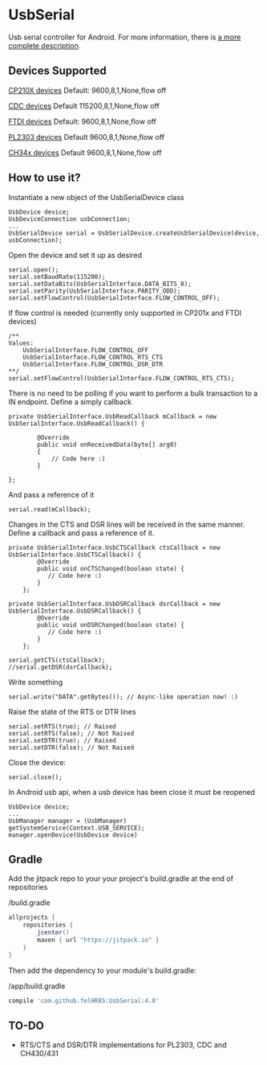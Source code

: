 UsbSerial
=========

Usb serial controller for Android. For more information, there is [a more complete description](http://felhr85.net/2014/11/11/usbserial-a-serial-port-driver-library-for-android-v2-0/).

Devices Supported
--------------------------------------
[CP210X devices](http://www.silabs.com/products/mcu/pages/usbtouartbridgevcpdrivers.aspx) Default: 9600,8,1,None,flow off

[CDC devices](https://en.wikipedia.org/wiki/USB_communications_device_class) Default 115200,8,1,None,flow off

[FTDI devices](http://www.ftdichip.com/FTProducts.htm) Default: 9600,8,1,None,flow off

[PL2303 devices](http://www.prolific.com.tw/US/ShowProduct.aspx?p_id=225&pcid=41) Default 9600,8,1,None,flow off

[CH34x devices](https://www.olimex.com/Products/Breadboarding/BB-CH340T/resources/CH340DS1.PDF) Default 9600,8,1,None,flow off

How to use it?
--------------------------------------
Instantiate a new object of the UsbSerialDevice class
~~~
UsbDevice device;
UsbDeviceConnection usbConnection;
...
UsbSerialDevice serial = UsbSerialDevice.createUsbSerialDevice(device, usbConnection); 
~~~

Open the device and set it up as desired
~~~~
serial.open();
serial.setBaudRate(115200);
serial.setDataBits(UsbSerialInterface.DATA_BITS_8);
serial.setParity(UsbSerialInterface.PARITY_ODD);
serial.setFlowControl(UsbSerialInterface.FLOW_CONTROL_OFF); 
~~~~

If flow control is needed (currently only supported in CP201x and FTDI devices)
~~~
/**
Values:
    UsbSerialInterface.FLOW_CONTROL_OFF
    UsbSerialInterface.FLOW_CONTROL_RTS_CTS 
    UsbSerialInterface.FLOW_CONTROL_DSR_DTR
**/
serial.setFlowControl(UsbSerialInterface.FLOW_CONTROL_RTS_CTS);
~~~

There is no need to be polling if you want to perform a bulk transaction to a IN endpoint. Define a simply callback
~~~
private UsbSerialInterface.UsbReadCallback mCallback = new UsbSerialInterface.UsbReadCallback() {

		@Override
		public void onReceivedData(byte[] arg0) 
		{
			// Code here :)
		}
		
};
~~~

And pass a reference of it
~~~
serial.read(mCallback);
~~~

Changes in the CTS and DSR lines will be received in the same manner. Define a callback and pass a reference of it.
~~~
private UsbSerialInterface.UsbCTSCallback ctsCallback = new UsbSerialInterface.UsbCTSCallback() {
        @Override
        public void onCTSChanged(boolean state) {
           // Code here :)
        }
    };
    
private UsbSerialInterface.UsbDSRCallback dsrCallback = new UsbSerialInterface.UsbDSRCallback() {
        @Override
        public void onDSRChanged(boolean state) {
           // Code here :)
        }
    };
    
serial.getCTS(ctsCallback);
//serial.getDSR(dsrCallback);
~~~



Write something
~~~
serial.write("DATA".getBytes()); // Async-like operation now! :)
~~~

Raise the state of the RTS or DTR lines
~~~
serial.setRTS(true); // Raised
serial.setRTS(false); // Not Raised
serial.setDTR(true); // Raised
serial.setDTR(false); // Not Raised
~~~

Close the device:
~~~
serial.close();
~~~

In Android usb api, when a usb device has been close it must be reopened
~~~
UsbDevice device;
...
UsbManager manager = (UsbManager) getSystemService(Context.USB_SERVICE);
manager.openDevice(UsbDevice device)
~~~


Gradle
--------------------------------------
Add the jitpack repo to your your project's build.gradle at the end of repositories

/build.gradle
```groovy
allprojects {
	repositories {
		jcenter()
		maven { url "https://jitpack.io" }
	}
}
```

Then add the dependency to your module's build.gradle:

/app/build.gradle
```groovy
compile 'com.github.felHR85:UsbSerial:4.0'
```

TO-DO
--------------------------------------
- RTS/CTS and DSR/DTR implementations for PL2303, CDC and CH430/431






